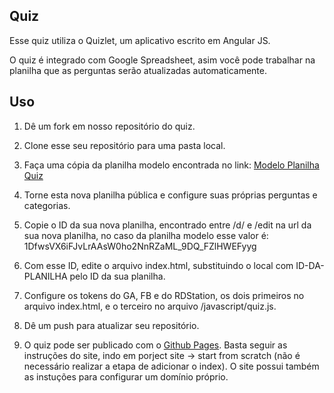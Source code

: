 ## Quiz
Esse quiz utiliza o Quizlet, um aplicativo escrito em Angular JS.

O quiz é integrado com Google Spreadsheet, asim você pode trabalhar na planilha que as perguntas serão atualizadas automaticamente.


## Uso

1. Dê um fork em nosso repositório do quiz.

2. Clone esse seu repositório para uma pasta local.

3. Faça uma cópia da planilha modelo encontrada no link: [Modelo Planilha Quiz](https://docs.google.com/spreadsheets/d/1DfwsVX6iFJvLrAAsW0ho2NnRZaML_9DQ_FZlHWEFyyg/edit?usp=sharing)

4. Torne esta nova planilha pública e configure suas próprias perguntas e categorias.

5. Copie o ID da sua nova planilha, encontrado entre /d/ e /edit na url da sua nova planilha, no caso da planilha modelo esse valor é:
 1DfwsVX6iFJvLrAAsW0ho2NnRZaML_9DQ_FZlHWEFyyg

6. Com esse ID, edite o arquivo index.html, substituindo o local com ID-DA-PLANILHA pelo ID da sua planilha.

7. Configure os tokens do GA, FB e do RDStation, os dois primeiros no arquivo index.html, e o terceiro no arquivo /javascript/quiz.js.

8. Dê um push para atualizar seu repositório.

9. O quiz pode ser publicado com o [Github Pages](https://pages.github.com/). Basta seguir as instruções do site, indo em porject site -> start from scratch (não é necessário realizar a etapa de adicionar o index). O site possui também as instuções para configurar um domínio próprio.
